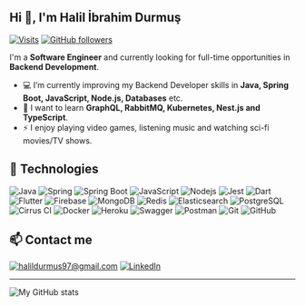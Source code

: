 ## Hi 👋, I'm Halil İbrahim Durmuş

[![Visits](https://visitor-badge.glitch.me/badge?page_id=halildurmus.halildurmus)](https://github.com/halildurmus)
[![GitHub followers](https://img.shields.io/github/followers/halildurmus.svg?style=social&label=Follow)](https://github.com/halildurmus?tab=followers)

I'm a **Software Engineer** and currently looking for full-time opportunities in **Backend Development**. 

- 💻 I’m currently improving my Backend Developer skills in **Java, Spring Boot, JavaScript, Node.js, Databases** etc.
- 👀 I want to learn **GraphQL, RabbitMQ, Kubernetes, Nest.js and TypeScript**.
- ⚡ I enjoy playing video games, listening music and watching sci-fi movies/TV shows.

## 🚀 Technologies

![Java](https://img.shields.io/badge/Java-ED8B00?style=for-the-badge&logo=java&logoColor=white)
![Spring](https://img.shields.io/badge/Spring-6DB33F?style=for-the-badge&logo=spring&logoColor=white)
![Spring Boot](https://img.shields.io/badge/Spring_Boot-F2F4F9?style=for-the-badge&logo=spring-boot)
![JavaScript](https://img.shields.io/badge/JavaScript-F7DF1E?style=for-the-badge&logo=javascript&logoColor=black)
![Nodejs](https://img.shields.io/badge/Node.js-43853D?style=for-the-badge&logo=node.js&logoColor=white)
![Jest](https://img.shields.io/badge/Jest-C21325?style=for-the-badge&logo=jest&logoColor=white)
![Dart](https://img.shields.io/badge/Dart-0175C2?style=for-the-badge&logo=dart&logoColor=white)
![Flutter](https://img.shields.io/badge/Flutter-02569B?style=for-the-badge&logo=flutter&logoColor=white)
![Firebase](https://img.shields.io/badge/firebase-ffca28?style=for-the-badge&logo=firebase&logoColor=black)
![MongoDB](https://img.shields.io/badge/MongoDB-4EA94B?style=for-the-badge&logo=mongodb&logoColor=white)
![Redis](https://img.shields.io/badge/redis-%23DD0031.svg?&style=for-the-badge&logo=redis&logoColor=white)
![Elasticsearch](https://img.shields.io/badge/Elastic_Search-005571?style=for-the-badge&logo=elasticsearch&logoColor=white)
![PostgreSQL](https://img.shields.io/badge/PostgreSQL-316192?style=for-the-badge&logo=postgresql&logoColor=white)
![Cirrus CI](https://img.shields.io/badge/Cirrus_CI-4051B5?style=for-the-badge&logo=cirrusci&logoColor=white)
![Docker](https://img.shields.io/badge/Docker-2CA5E0?style=for-the-badge&logo=docker&logoColor=white)
![Heroku](https://img.shields.io/badge/Heroku-430098?style=for-the-badge&logo=heroku&logoColor=white)
![Swagger](https://img.shields.io/badge/Swagger-85EA2D?style=for-the-badge&logo=Swagger&logoColor=white)
![Postman](https://img.shields.io/badge/Postman-FF6C37?style=for-the-badge&logo=Postman&logoColor=white)
![Git](https://img.shields.io/badge/Git-F05032?style=for-the-badge&logo=git&logoColor=white)
![GitHub](https://img.shields.io/badge/GitHub-100000?style=for-the-badge&logo=github&logoColor=white)

## 📫 Contact me

[![halildurmus97@gmail.com](https://img.shields.io/badge/Gmail-D14836?style=for-the-badge&logo=gmail&logoColor=white)](mailto:halildurmus97@gmail.com)
[![LinkedIn](https://img.shields.io/badge/LinkedIn-0077B5?style=for-the-badge&logo=linkedin&logoColor=white)](https://linkedin.com/in/halildurmus)
  
---

![My GitHub stats](https://github-readme-stats.vercel.app/api?username=halildurmus&count_private=true&show_icons=true&theme=radical)
